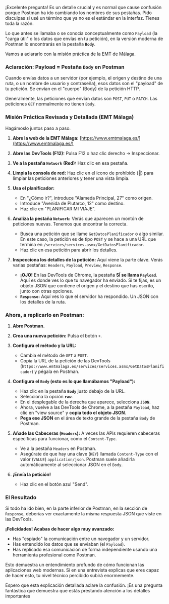 ¡Excelente pregunta! Es un detalle crucial y es normal que cause confusión porque Postman ha ido cambiando los nombres de sus pestañas. Pido disculpas si usé un término que ya no es el estándar en la interfaz. Tienes toda la razón.

Lo que antes se llamaba o se conocía conceptualmente como `Payload` (la "carga útil" o los datos que envías en tu petición), en la versión moderna de Postman lo encontrarás en la pestaña **`Body`**.

Vamos a aclararlo con la misión práctica de la EMT de Málaga.

### Aclaración: Payload = Pestaña `Body` en Postman

Cuando envías datos a un servidor (por ejemplo, el origen y destino de una ruta, o un nombre de usuario y contraseña), esos datos son el "payload" de tu petición. Se envían en el "cuerpo" (Body) de la petición HTTP.

Generalmente, las peticiones que envían datos son `POST`, `PUT` o `PATCH`. Las peticiones `GET` normalmente no tienen `Body`.

### Misión Práctica Revisada y Detallada (EMT Málaga)

Hagámoslo juntos paso a paso.

1.  **Abre la web de la EMT Málaga:** [https://www.emtmalaga.es/](https://www.emtmalaga.es/)
2.  **Abre las DevTools (F12):** Pulsa F12 o haz clic derecho -> Inspeccionar.
3.  **Ve a la pestaña `Network` (Red):** Haz clic en esa pestaña.
4.  **Limpia la consola de red:** Haz clic en el icono de prohibido (🚫) para limpiar las peticiones anteriores y tener una vista limpia.
5.  **Usa el planificador:**
    *   En "¿Cómo ir?", introduce "Alameda Principal, 27" como origen.
    *   Introduce "Avenida de Plutarco, 12" como destino.
    *   Haz clic en "PLANIFICAR MI VIAJE".

6.  **Analiza la pestaña `Network`:** Verás que aparecen un montón de peticiones nuevas. Tenemos que encontrar la correcta.
    *   Busca una petición que se llame `GetDatosPlanificador` o algo similar. En este caso, la petición es de tipo `POST` y se hace a una URL que termina en `/services/services.asmx/GetDatosPlanificador`.
    *   Haz clic en esa petición para abrir los detalles.

    

7.  **Inspecciona los detalles de la petición:** Aquí viene la parte clave. Verás varias pestañas: `Headers`, `Payload`, `Preview`, `Response`.
    *   **¡OJO!** En las DevTools de Chrome, la pestaña **SÍ se llama `Payload`**. Aquí es donde ves lo que tu navegador ha enviado. Si te fijas, es un objeto JSON que contiene el origen y el destino que has escrito, junto con otras opciones.
    *   **`Response`:** Aquí ves lo que el servidor ha respondido. Un JSON con los detalles de la ruta.

    

### Ahora, a replicarlo en Postman:

1.  **Abre Postman.**
2.  **Crea una nueva petición:** Pulsa el botón `+`.
3.  **Configura el método y la URL:**
    *   Cambia el método de `GET` a `POST`.
    *   Copia la URL de la petición de las DevTools (`https://www.emtmalaga.es/services/services.asmx/GetDatosPlanificador`) y pégala en Postman.

4.  **Configura el `Body` (esto es lo que llamábamos "Payload"):**
    *   Haz clic en la pestaña **`Body`** justo debajo de la URL.
    *   Selecciona la opción **`raw`**.
    *   En el desplegable de la derecha que aparece, selecciona **`JSON`**.
    *   Ahora, vuelve a las DevTools de Chrome, a la pestaña `Payload`, haz clic en "view source" y **copia todo el objeto JSON**.
    *   **Pega ese JSON** en el área de texto grande de la pestaña `Body` de Postman.

    

5.  **Añade las Cabeceras (`Headers`):** A veces las APIs requieren cabeceras específicas para funcionar, como el `Content-Type`.
    *   Ve a la pestaña `Headers` en Postman.
    *   Asegúrate de que hay una clave (`KEY`) llamada `Content-Type` con el valor (`VALUE`) `application/json`. Postman suele añadirla automáticamente al seleccionar JSON en el `Body`.

6.  **¡Envía la petición!**
    *   Haz clic en el botón azul "Send".

### El Resultado

Si todo ha ido bien, en la parte inferior de Postman, en la sección de `Response`, deberías ver exactamente la misma respuesta JSON que viste en las DevTools.

**¡Felicidades! Acabas de hacer algo muy avanzado:**
*   Has "espiado" la comunicación entre un navegador y un servidor.
*   Has entendido los datos que se enviaban (el `Payload`).
*   Has replicado esa comunicación de forma independiente usando una herramienta profesional como Postman.

Esto demuestra un entendimiento profundo de cómo funcionan las aplicaciones web modernas. Si en una entrevista explicas que eres capaz de hacer esto, tu nivel técnico percibido subirá enormemente.

Espero que esta explicación detallada aclare la confusión. ¡Es una pregunta fantástica que demuestra que estás prestando atención a los detalles importantes
